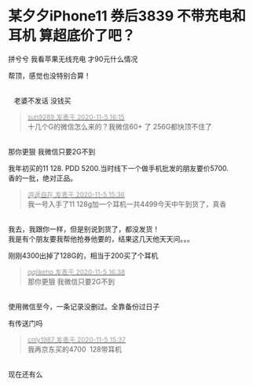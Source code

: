 # 某夕夕iPhone11 券后3839 不带充电和耳机 算超底价了吧？


拼兮兮 我看苹果无线充电 才90元什么情况<img src="static/image/smiley/yct/009.gif" smilieid="44" border="0" alt="" />

帮顶，感觉也没特别合算！<br />
<br />
<img src="static/image/smiley/default/lol.gif" smilieid="12" border="0" alt="" /><img src="static/image/smiley/default/lol.gif" smilieid="12" border="0" alt="" /><img src="static/image/smiley/default/lol.gif" smilieid="12" border="0" alt="" />

&nbsp; &nbsp;老婆不发话 没钱买 

<div class="quote"><blockquote><font size="2"><a href="https://www.hostloc.com/forum.php?mod=redirect&amp;goto=findpost&amp;pid=9407176&amp;ptid=762812" target="_blank"><font color="#999999">sun9289 发表于 2020-11-5 16:15</font></a></font><br />
十几个G的微信怎么来的？我微信60+ 了 256G都快顶不住了</blockquote></div><br />
那你更狠 我微信只要2G不到

我年初买的11 128. PDD 5200.当时线下一个做手机批发的朋友要价5700.<br />
香的一批，绝对正品。

<div class="quote"><blockquote><font size="2"><a href="https://www.hostloc.com/forum.php?mod=redirect&amp;goto=findpost&amp;pid=9406946&amp;ptid=762812" target="_blank"><font color="#999999">逍遥自在 发表于 2020-11-5 15:36</font></a></font><br />
我一号入手了11 128g加一个耳机一共4499今天中午到货了，真香</blockquote></div><br />
我去，我跟你一样，但是别说到货了，都没发货！<br />
我是有个朋友要我帮他抢券他要的，结果这几天他天天问。。。

刚刚4300出掉了128G的，相当于200买了个耳机

<div class="quote"><blockquote><font size="2"><a href="https://www.hostloc.com/forum.php?mod=redirect&amp;goto=findpost&amp;pid=9407327&amp;ptid=762812" target="_blank"><font color="#999999">qqlikeho 发表于 2020-11-5 16:38</font></a></font><br />
那你更狠 我微信只要2G不到</blockquote></div><br />
使用微信至今，一条记录没删过。全靠备份过日子

有传送门吗

<div class="quote"><blockquote><font size="2"><a href="https://www.hostloc.com/forum.php?mod=redirect&amp;goto=findpost&amp;pid=9406953&amp;ptid=762812" target="_blank"><font color="#999999">cnly1987 发表于 2020-11-5 15:37</font></a></font><br />
我再京东买的4700&nbsp;&nbsp;128带耳机</blockquote></div><br />
现在还有么<br />

